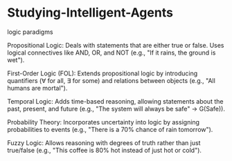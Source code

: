 # Studying-Intelligent-Agents

logic paradigms

Propositional Logic: Deals with statements that are either true or false. Uses logical connectives like AND, OR, and NOT (e.g., "If it rains, the ground is wet").

First-Order Logic (FOL): Extends propositional logic by introducing quantifiers (∀ for all, ∃ for some) and relations between objects (e.g., "All humans are mortal").

Temporal Logic: Adds time-based reasoning, allowing statements about the past, present, and future (e.g., "The system will always be safe" → G(Safe)).

Probability Theory: Incorporates uncertainty into logic by assigning probabilities to events (e.g., "There is a 70% chance of rain tomorrow").

Fuzzy Logic: Allows reasoning with degrees of truth rather than just true/false (e.g., "This coffee is 80% hot instead of just hot or cold").


